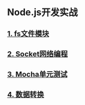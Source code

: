 ## Node.js开发实战

### <a href="filesystem/README.md">1. fs文件模块</a>

### <a href="socket-io/README.md">2. Socket网络编程</a>

### <a href="mocha/README.md">3. Mocha单元测试</a>

### <a href="data/README.md">4. 数据转换</a>
